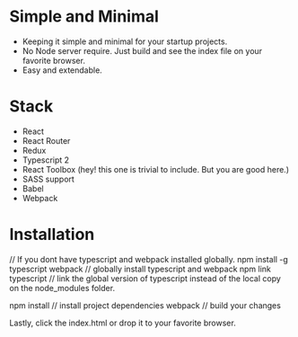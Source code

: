 # Simple and Minimal

- Keeping it simple and minimal for your startup projects.
- No Node server require. Just build and see the index file on your favorite browser.
- Easy and extendable.

# Stack
- React
- React Router
- Redux
- Typescript 2
- React Toolbox (hey! this one is trivial to include. But you are good here.)
- SASS support
- Babel
- Webpack

# Installation
// If you dont have typescript and webpack installed globally.
npm install -g typescript webpack // globally install typescript and webpack
npm link typescript // link the global version of typescript instead of the local copy on the node_modules folder.

npm install // install project dependencies
webpack // build your changes

Lastly, click the index.html or drop it to your favorite browser.